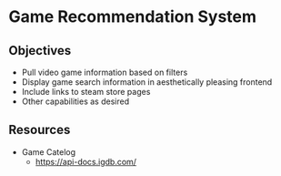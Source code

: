 # Game Recommendation System

## Objectives
* Pull video game information based on filters
* Display game search information in aesthetically pleasing frontend
* Include links to steam store pages
* Other capabilities as desired

## Resources

* Game Catelog
    * https://api-docs.igdb.com/
